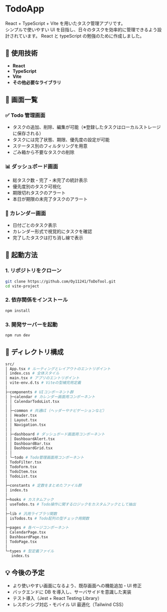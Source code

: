 # TodoApp

React + TypeScript + Vite を用いたタスク管理アプリです。  
シンプルで使いやすい UI を目指し、日々のタスクを効率的に管理できるよう設計されています。
React と typeScript の勉強のために作成しました。

## 🔧 使用技術

- **React**
- **TypeScript**
- **Vite**
- **その他必要なライブラリ**

## 📸 画面一覧

### ✅ Todo 管理画面

- タスクの追加、削除、編集が可能（※登録したタスクはローカルストレージに保存される）
- タスクには完了状態、期限、優先度の設定が可能
- ステータス別のフィルタリングを用意
- ごみ箱から不要なタスクの削除

### 📊 ダッシュボード画面

- 総タスク数・完了・未完了の統計表示
- 優先度別のタスク可視化
- 期限切れタスクのアラート
- 本日が期限の未完了タスクのアラート

### 📅 カレンダー画面

- 日付ごとのタスク表示
- カレンダー形式で視覚的にタスクを確認
- 完了したタスクは打ち消し線で表示

## 🚀 起動方法

### 1. リポジトリをクローン

```bash
git clone https://github.com/Oy11241/ToDoTool.git
cd vite-project
```

### 2. 依存関係をインストール

```bash
npm install
```

### 3. 開発サーバーを起動

```bash
npm run dev
```

## 📁 ディレクトリ構成

```bash
src/
│ App.tsx # ルーティングとレイアウトのエントリポイント
│ index.css # 全体スタイル
│ main.tsx # アプリのエントリポイント
│ vite-env.d.ts # Viteの型補完用定義
│
├─components # UIコンポーネント群
│ ├─calendar # カレンダー画面用コンポーネント
│ │ CalendarTodoList.tsx
│ │
│ ├─common # 共通UI（ヘッダーやナビゲーションなど）
│ │ Header.tsx
│ │ Layout.tsx
│ │ Navigation.tsx
│ │
│ ├─dashboard # ダッシュボード画面用コンポーネント
│ │ DashboardAlert.tsx
│ │ DashboardBar.tsx
│ │ DashboardGrid.tsx
│ │
│ └─todo # Todo管理画面用コンポーネント
│ TodoFilter.tsx
│ TodoForm.tsx
│ TodoItem.tsx
│ TodoList.tsx
│
├─constants # 定数をまとめたファイル群
│ index.ts
│
├─hooks # カスタムフック
│ useTodos.ts # Todo操作に関するロジックをカスタムフックとして抽出
│
├─lib # 汎用ライブラリ関数
│ isTodos.ts # Todo配列の型チェック用関数
│
├─pages # 各ページコンポーネント
│ CalendarPage.tsx
│ DashboardPage.tsx
│ TodoPage.tsx
│
└─types # 型定義ファイル
　 index.ts
```

## 💡 今後の予定

- より使いやすい画面になるよう、既存画面への機能追加・UI 修正
- バックエンドに DB を導入し、サーバサイドを意識した実装
- テスト導入（Jest + React Testing Library）
- レスポンシブ対応・モバイル UI 最適化（Tailwind CSS）
